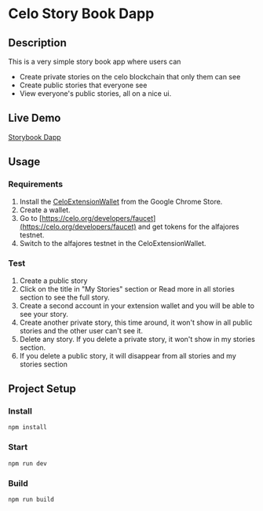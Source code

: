 # Celo Story Book Dapp

## Description
This is a very simple story book app where users can 
* Create private stories on the celo blockchain that only them can see
* Create public stories that everyone see
* View everyone's public stories, all on a nice ui. 

## Live Demo
[Storybook Dapp](https://destiny-01.github.io/dacade-assignments)

## Usage

### Requirements
1. Install the [CeloExtensionWallet](https://chrome.google.com/webstore/detail/celoextensionwallet/kkilomkmpmkbdnfelcpgckmpcaemjcdh?hl=en) from the Google Chrome Store.
2. Create a wallet.
3. Go to [https://celo.org/developers/faucet](https://celo.org/developers/faucet) and get tokens for the alfajores testnet.
4. Switch to the alfajores testnet in the CeloExtensionWallet.

### Test
1. Create a public story
2. Click on the title in "My Stories" section or Read more in all stories section to see the full story. 
3. Create a second account in your extension wallet and you will be able to see your story.
4. Create another private story, this time around, it won't show in all public stories and the other user can't see it.
5. Delete any story. If you delete a private story, it won't show in my stories section.
6. If you delete a public story, it will disappear from all stories and my stories section 


## Project Setup

### Install
```
npm install
```

### Start
```
npm run dev
```

### Build
```
npm run build
